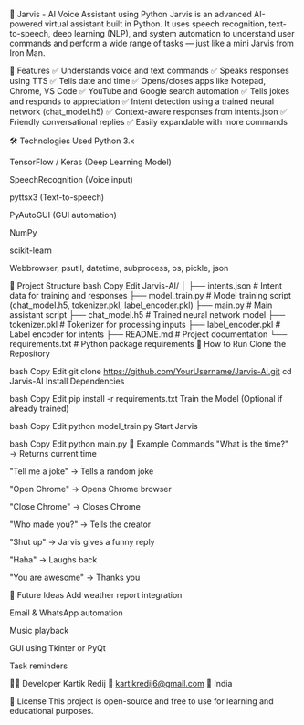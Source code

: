 🧠 Jarvis - AI Voice Assistant using Python
Jarvis is an advanced AI-powered virtual assistant built in Python. It uses speech recognition, text-to-speech, deep learning (NLP), and system automation to understand user commands and perform a wide range of tasks — just like a mini Jarvis from Iron Man.

📌 Features
✅ Understands voice and text commands
✅ Speaks responses using TTS
✅ Tells date and time
✅ Opens/closes apps like Notepad, Chrome, VS Code
✅ YouTube and Google search automation
✅ Tells jokes and responds to appreciation
✅ Intent detection using a trained neural network (chat_model.h5)
✅ Context-aware responses from intents.json
✅ Friendly conversational replies
✅ Easily expandable with more commands

🛠️ Technologies Used
Python 3.x

TensorFlow / Keras (Deep Learning Model)

SpeechRecognition (Voice input)

pyttsx3 (Text-to-speech)

PyAutoGUI (GUI automation)

NumPy

scikit-learn

Webbrowser, psutil, datetime, subprocess, os, pickle, json

📁 Project Structure
bash
Copy
Edit
Jarvis-AI/
│
├── intents.json              # Intent data for training and responses
├── model_train.py            # Model training script (chat_model.h5, tokenizer.pkl, label_encoder.pkl)
├── main.py                   # Main assistant script
├── chat_model.h5             # Trained neural network model
├── tokenizer.pkl             # Tokenizer for processing inputs
├── label_encoder.pkl         # Label encoder for intents
├── README.md                 # Project documentation
└── requirements.txt          # Python package requirements
🚀 How to Run
Clone the Repository

bash
Copy
Edit
git clone https://github.com/YourUsername/Jarvis-AI.git
cd Jarvis-AI
Install Dependencies

bash
Copy
Edit
pip install -r requirements.txt
Train the Model (Optional if already trained)

bash
Copy
Edit
python model_train.py
Start Jarvis

bash
Copy
Edit
python main.py
💬 Example Commands
"What is the time?" → Returns current time

"Tell me a joke" → Tells a random joke

"Open Chrome" → Opens Chrome browser

"Close Chrome" → Closes Chrome

"Who made you?" → Tells the creator

"Shut up" → Jarvis gives a funny reply

"Haha" → Laughs back

"You are awesome" → Thanks you

🧪 Future Ideas
Add weather report integration

Email & WhatsApp automation

Music playback

GUI using Tkinter or PyQt

Task reminders

👨‍💻 Developer
Kartik Redij
📧 kartikredij6@gmail.com
📍 India

📜 License
This project is open-source and free to use for learning and educational purposes.

